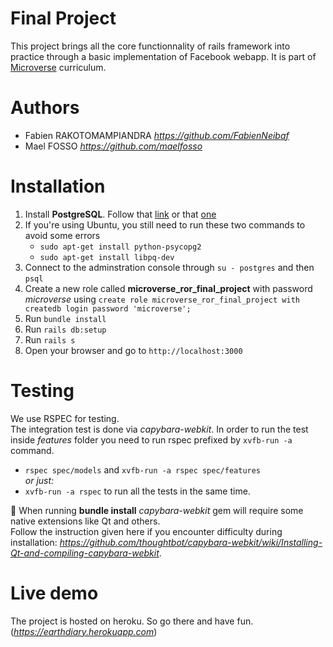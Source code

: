# Final Project

This project brings all the core functionnality of rails framework into practice through a basic implementation of Facebook webapp.
It is part of [Microverse](https://www.microverse.org/) curriculum.

# Authors

- Fabien RAKOTOMAMPIANDRA _https://github.com/FabienNeibaf_
- Mael FOSSO _https://github.com/maelfosso_

# Installation

1. Install **PostgreSQL**. Follow that [link](https://www.2ndquadrant.com/en/blog/pginstaller-install-postgresql/) or that [one](https://hostadvice.com/how-to/how-to-install-postgresql-database-server-on-ubuntu-18-04/)
2. If you're using Ubuntu, you still need to run these two commands to avoid some errors
   - `sudo apt-get install python-psycopg2`
   - `sudo apt-get install libpq-dev`
3. Connect to the adminstration console through `su - postgres` and then `psql`
4. Create a new role called **microverse_ror_final_project** with password _microverse_ using `create role microverse_ror_final_project with createdb login password 'microverse';`
5. Run `bundle install`
6. Run `rails db:setup`
7. Run `rails s`
8. Open your browser and go to `http://localhost:3000`

# Testing

We use RSPEC for testing.  
The integration test is done via _capybara-webkit_. In order to run the test inside _features_ folder you need to run rspec prefixed by `xvfb-run -a` command.

- `rspec spec/models` and `xvfb-run -a rspec spec/features`  
   _or just:_
- `xvfb-run -a rspec` to run all the tests in the same time.

:gem: When running **bundle install** _capybara-webkit_ gem will require some native extensions like Qt and others.  
Follow the instruction given here if you encounter difficulty during installation: _https://github.com/thoughtbot/capybara-webkit/wiki/Installing-Qt-and-compiling-capybara-webkit_.

# Live demo

The project is hosted on heroku. So go there and have fun. (_https://earthdiary.herokuapp.com_)
